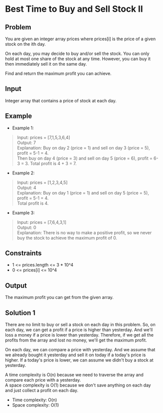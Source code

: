 # Best Time to Buy and Sell Stock II

## Problem

You are given an integer array prices where prices[i] is the price of a given stock on the ith day.

On each day, you may decide to buy and/or sell the stock. You can only hold at most one share of the stock at any time. However, you can buy it then immediately sell it on the same day.

Find and return the maximum profit you can achieve.

## Input

Integer array that contains a price of stock at each day.

## Example

- Example 1:

>Input: prices = [7,1,5,3,6,4]  
Output: 7  
Explanation: Buy on day 2 (price = 1) and sell on day 3 (price = 5), profit = 5-1 = 4.  
Then buy on day 4 (price = 3) and sell on day 5 (price = 6), profit = 6-3 = 3.
Total profit is 4 + 3 = 7.  

- Example 2:

>Input: prices = [1,2,3,4,5]  
Output: 4  
Explanation: Buy on day 1 (price = 1) and sell on day 5 (price = 5), profit = 5-1 = 4.  
Total profit is 4.  

- Example 3:

>Input: prices = [7,6,4,3,1]  
Output: 0  
Explanation: There is no way to make a positive profit, so we never buy the stock to achieve the maximum profit of 0.

## Constraints

- 1 <= prices.length <= 3 * 10^4
- 0 <= prices[i] <= 10^4

## Output

The maximum profit you can get from the given array.

## Solution 1

There are no limit to buy or sell a stock on each day in this problem. So, on each day, we can get a profit if a price is higher than yesterday. And we'll loss a money if a price is lower than yesterday. Therefore, if we get all the profits from the array and lost no money, we'll get the maximum profit.

On each day, we can compare a price with yesterday. And we assume that we already bought it yesterday and sell it on today if a today's price is higher. If a today's price is lower, we can assume we didn't buy a stock at yesterday.  

A time complexity is O(n) because we need to traverse the array and compare each price with a yesterday.  
A space complexity is O(1) because we don't save anything on each day and just collect a profit on each day.

- Time complexity: O(n)
- Space complexity: O(1)
